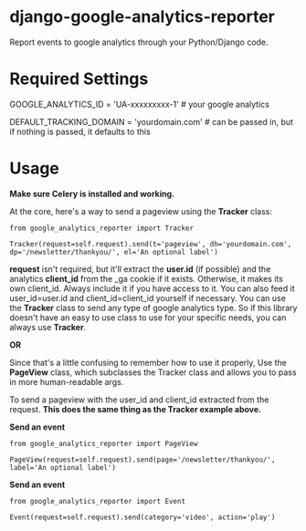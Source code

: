 # django-google-analytics-reporter
Report events to google analytics through your Python/Django code.

# Required Settings


GOOGLE_ANALYTICS_ID = 'UA-xxxxxxxxx-1' # your google analytics

DEFAULT_TRACKING_DOMAIN = 'yourdomain.com' # can be passed in, but if nothing is passed, it defaults to this


# Usage
**Make sure Celery is installed and working.**

At the core, here's a way to send a pageview using the **Tracker** class:

    from google_analytics_reporter import Tracker
    
    Tracker(request=self.request).send(t='pageview', dh='yourdomain.com', dp='/newsletter/thankyou/', el='An optional label')

**request** isn't required, but it'll extract the **user.id** (if possible) and the analytics **client_id** from the _ga cookie if it exists. Otherwise, it makes its own client_id. Always include it if you have access to it. You can also feed it user_id=user.id and client_id=client_id yourself if necessary. You can use the **Tracker** class to send any type of google analytics type. So if this library doesn't have an easy to use class to use for your specific needs, you can always use **Tracker**.

**OR**

Since that's a little confusing to remember how to use it properly, Use the **PageView** class, which subclasses the Tracker class and allows you to pass in more human-readable args.

To send a pageview with the user_id and client_id extracted from the request. **This does the same thing as the Tracker example above.**

**Send an event**

    from google_analytics_reporter import PageView
    
    PageView(request=self.request).send(page='/newsletter/thankyou/', label='An optional label')



**Send an event**

    from google_analytics_reporter import Event
    
    Event(request=self.request).send(category='video', action='play')
